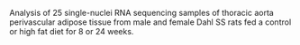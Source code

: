 Analysis of 25 single-nuclei RNA sequencing samples of thoracic aorta perivascular adipose tissue from male and female Dahl SS rats fed a control or high fat diet for 8 or 24 weeks.

